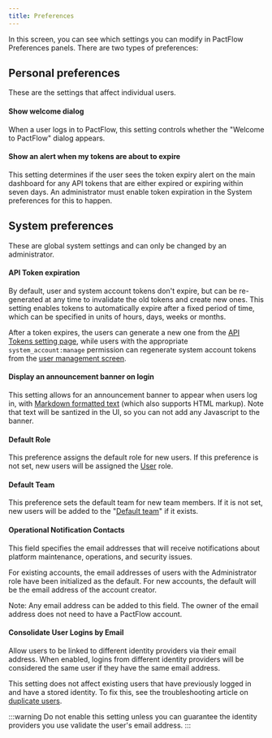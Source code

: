 ```yaml
---
title: Preferences
---
```


In this screen, you can see which settings you can modify in PactFlow Preferences panels. There are two types of preferences:

## Personal preferences

These are the settings that affect individual users.

#### Show welcome dialog

When a user logs in to PactFlow, this setting controls whether the "Welcome to PactFlow" dialog appears.

#### Show an alert when my tokens are about to expire

This setting determines if the user sees the token expiry alert on the main dashboard for any API tokens that are either expired or expiring within seven days. An administrator must enable token expiration in the System preferences for this to happen.

## System preferences

These are global system settings and can only be changed by an administrator.

#### API Token expiration

By default, user and system account tokens don't expire, but can be re-generated at any time to invalidate the old tokens and create new ones. This setting enables tokens to automatically expire after a fixed period of time, which can be specified in units of hours, days, weeks or months.

After a token expires, the users can generate a new one from the [API Tokens setting page](./api-tokens), while users with the appropriate `system_account:manage` permission can regenerate system account tokens from the [user
management screen](./users#system-accounts).

#### Display an announcement banner on login

This setting allows for an announcement banner to appear when users log in, with [Markdown
formatted text](https://commonmark.org/help/) (which also supports HTML markup). Note that text will be santized in the UI, so you can not add any Javascript to the banner.

#### Default Role

This preference assigns the default role for new users. If this preference is not set, new users will be assigned the [User](/docs/permissions/predefined-roles#user) role.

#### Default Team

This preference sets the default team for new team members. If it is not set, new users will be added to the "[Default team](/docs/ui-old/settings/teams#the-default-team)" if it exists.

#### Operational Notification Contacts

This field specifies the email addresses that will receive notifications about platform maintenance, operations, and security issues. 

For existing accounts, the email addresses of users with the Administrator role have been initialized as the default. For new accounts, the default will be the email address of the account creator. 

Note: Any email address can be added to this field. The owner of the email address does not need to have a PactFlow account.

#### Consolidate User Logins by Email

Allow users to be linked to different identity providers via their email address. When enabled, logins from different identity providers will be considered the same user if they have the same email address.

This setting does not affect existing users that have previously logged in and have a stored identity. To fix this, see the troubleshooting article on [duplicate users](/docs/authentication/legacy#4-ive-added-an-identity-provider-and-see-duplicate-users).

:::warning
Do not enable this setting unless you can guarantee the identity providers you use validate the user's email address.
:::